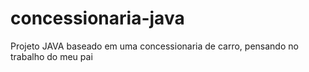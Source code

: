 # concessionaria-java
Projeto JAVA baseado em uma concessionaria de carro, pensando no trabalho do meu pai
